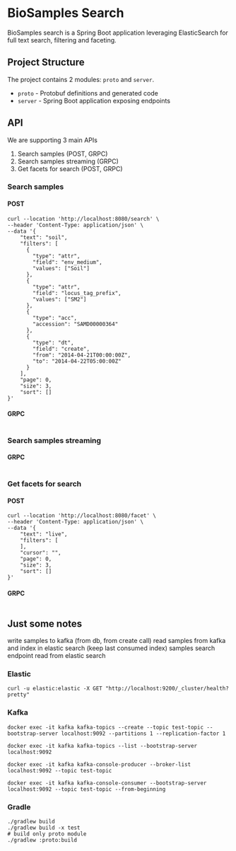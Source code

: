 # BioSamples Search
BioSamples search is a Spring Boot application leveraging ElasticSearch for full text search, filtering and faceting.

## Project Structure
The project contains 2 modules: `proto` and `server`. 
- `proto` - Protobuf definitions and generated code
- `server` - Spring Boot application exposing endpoints

## API
We are supporting 3 main APIs
1. Search samples (POST, GRPC)
2. Search samples streaming (GRPC)
3. Get facets for search (POST, GRPC)



### Search samples
#### POST
```shell
curl --location 'http://localhost:8080/search' \
--header 'Content-Type: application/json' \
--data '{
    "text": "soil",
    "filters": [
      {
        "type": "attr",
        "field": "env_medium",
        "values": ["Soil"]
      },
      {
        "type": "attr",
        "field": "locus_tag_prefix",
        "values": ["SM2"]
      },
      {
        "type": "acc",
        "accession": "SAMD00000364"
      },
      {
        "type": "dt",
        "field": "create",
        "from": "2014-04-21T00:00:00Z",
        "to": "2014-04-22T05:00:00Z"
      }
    ],
    "page": 0,
    "size": 3,
    "sort": []
}'
```

#### GRPC
```shell

```

### Search samples streaming
#### GRPC
```shell

```

### Get facets for search
#### POST
```shell
curl --location 'http://localhost:8080/facet' \
--header 'Content-Type: application/json' \
--data '{
    "text": "live",
    "filters": [
    ],
    "cursor": "",
    "page": 0,
    "size": 3,
    "sort": []
}'
```

#### GRPC
```shell

```




## Just some notes

write samples to kafka (from db, from create call)
read samples from kafka and index in elastic search (keep last consumed index)
samples search endpoint read from elastic search


### Elastic
```shell
curl -u elastic:elastic -X GET "http://localhost:9200/_cluster/health?pretty"
```

### Kafka
```shell
docker exec -it kafka kafka-topics --create --topic test-topic --bootstrap-server localhost:9092 --partitions 1 --replication-factor 1

docker exec -it kafka kafka-topics --list --bootstrap-server localhost:9092

docker exec -it kafka kafka-console-producer --broker-list localhost:9092 --topic test-topic

docker exec -it kafka kafka-console-consumer --bootstrap-server localhost:9092 --topic test-topic --from-beginning

```

### Gradle
```shell
./gradlew build
./gradlew build -x test
# build only proto module
./gradlew :proto:build
```

